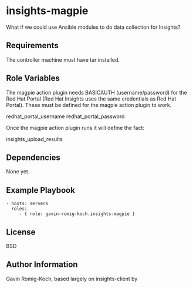 insights-magpie
===============

What if we could use Ansible modules to do data collection for Insights?

Requirements
------------

The controller machine must have tar installed.


Role Variables
--------------

The magpie action plugin needs BASICAUTH (username/password) for the Red Hat Portal (Red Hat Insights
uses the same credentials as Red Hat Portal). These must be defined for the magpie action plugin
to work.

redhat_portal_username 
redhat_portal_password

Once the magpie action plugin runs it will define the fact:

insights_upload_results


Dependencies
------------

None yet.

Example Playbook
----------------

    - hosts: servers
      roles:
         - { role: gavin-romig-koch.insights-magpie }

License
-------

BSD

Author Information
------------------

Gavin Romig-Koch, based largely on insights-client by 
